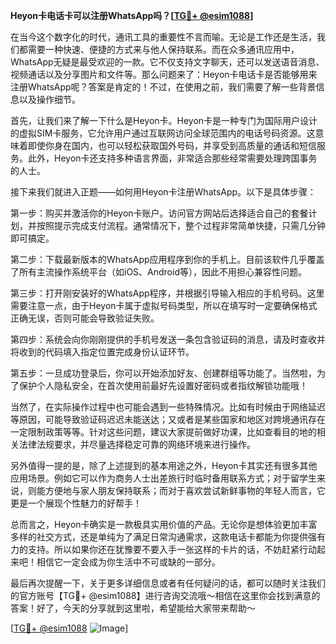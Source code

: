 **Heyon卡电话卡可以注册WhatsApp吗？[[TG💪+ @esim1088](https://t.me/s/esim1088)]**

在当今这个数字化的时代，通讯工具的重要性不言而喻。无论是工作还是生活，我们都需要一种快速、便捷的方式来与他人保持联系。而在众多通讯应用中，WhatsApp无疑是最受欢迎的一款。它不仅支持文字聊天，还可以发送语音消息、视频通话以及分享图片和文件等。那么问题来了：Heyon卡电话卡是否能够用来注册WhatsApp呢？答案是肯定的！不过，在使用之前，我们需要了解一些背景信息以及操作细节。

首先，让我们来了解一下什么是Heyon卡。Heyon卡是一种专门为国际用户设计的虚拟SIM卡服务，它允许用户通过互联网访问全球范围内的电话号码资源。这意味着即使你身在国内，也可以轻松获取国外号码，并享受到高质量的通话和短信服务。此外，Heyon卡还支持多种语言界面，非常适合那些经常需要处理跨国事务的人士。

接下来我们就进入正题——如何用Heyon卡注册WhatsApp。以下是具体步骤：

第一步：购买并激活你的Heyon卡账户。访问官方网站后选择适合自己的套餐计划，并按照提示完成支付流程。通常情况下，整个过程非常简单快捷，只需几分钟即可搞定。

第二步：下载最新版本的WhatsApp应用程序到你的手机上。目前该软件几乎覆盖了所有主流操作系统平台（如iOS、Android等），因此不用担心兼容性问题。

第三步：打开刚安装好的WhatsApp程序，并根据引导输入相应的手机号码。这里需要注意一点，由于Heyon卡属于虚拟号码类型，所以在填写时一定要确保格式正确无误，否则可能会导致验证失败。

第四步：系统会向你刚刚提供的手机号发送一条包含验证码的消息，请及时查收并将收到的代码填入指定位置完成身份认证环节。

第五步：一旦成功登录后，你可以开始添加好友、创建群组等功能了。当然啦，为了保护个人隐私安全，在首次使用前最好先设置好密码或者指纹解锁功能哦！

当然了，在实际操作过程中也可能会遇到一些特殊情况。比如有时候由于网络延迟等原因，可能导致验证码迟迟未能送达；又或者是某些国家和地区对跨境通讯存在一定限制政策等等。针对这些问题，建议大家提前做好功课，比如查看目的地的相关法律法规要求，并尽量选择稳定可靠的网络环境来进行操作。

另外值得一提的是，除了上述提到的基本用途之外，Heyon卡其实还有很多其他应用场景。例如它可以作为商务人士出差旅行时临时备用联系方式；对于留学生来说，则能方便地与家人朋友保持联系；而对于喜欢尝试新鲜事物的年轻人而言，它更是一个展现个性魅力的好帮手！

总而言之，Heyon卡确实是一款极具实用价值的产品。无论你是想体验更加丰富多样的社交方式，还是单纯为了满足日常沟通需求，这款电话卡都能为你提供强有力的支持。所以如果你还在犹豫要不要入手一张这样的卡片的话，不妨赶紧行动起来吧！相信它一定会成为你生活中不可或缺的一部分。

最后再次提醒一下，关于更多详细信息或者有任何疑问的话，都可以随时关注我们的官方账号【TG💪+ @esim1088】进行咨询交流哦～相信在这里你会找到满意的答案！好了，今天的分享就到这里啦，希望能给大家带来帮助～

[[TG💪+ @esim1088](https://t.me/s/esim1088) ![Image](https://i.postimg.cc/4NQfJmqS/Snipaste-2025-05-13-00-14-12.png)]